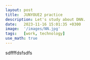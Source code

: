 ```yaml
---
layout: post
title:  JUNYOUE2 practice
description: Let's study about DNN.
date:   2023-11-16 15:01:35 +0300
image:  '/images/NN.jpg'
tags:   [work, technology]
use_math: true
---
```


sdffffdsfsdfs
